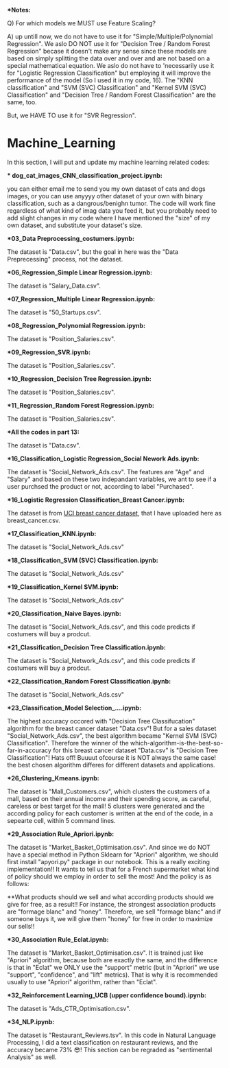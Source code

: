 <b> *Notes:</b>

Q) For which models we MUST use Feature Scaling?

A) up untill now, we do not have to use it for "Simple/Multiple/Polynomial Regression". We aslo DO NOT use it for "Decision Tree / Random Forest Regression" becase it doesn't make any sense since these models are based on simply splitting the data over and over and are not based on a special mathematical equation. We aslo do not have to 'necessarily use it for "Logistic Regression Classification" but employing it will improve the performance of the model (So I used it in my code, 16). The "KNN classification" and "SVM (SVC) Classification" and "Kernel SVM (SVC) Classification" and "Decision Tree / Random Forest Classification" are the same, too.

But, we HAVE TO use it for "SVR Regression".

# Machine_Learning
In this section, I will put and update my machine learning related codes:


<b>* dog_cat_images_CNN_classification_project.ipynb:</b>

you can either email me to send you my own dataset of cats and dogs images, or you can use anyyyy other dataset of your own with binary classification, such as a dangrous/benighn tumor. The code will work fine regardless of what kind of imag data you feed it, but you probably need to add slight changes in my code where I have mentioned the "size" of my own dataset, and substitute your dataset's size.


<b> *03_Data Preprocessing_costumers.ipynb:</b>

The dataset is "Data.csv", but the goal in here was the "Data Preprecessing" process, not the dataset.

<b> *06_Regression_Simple Linear Regression.ipynb:</b>

The dataset is "Salary_Data.csv".

<b> *07_Regression_Multiple Linear Regression.ipynb:</b>

The dataset is "50_Startups.csv".

<b> *08_Regression_Polynomial Regression.ipynb:</b>

The dataset is "Position_Salaries.csv".

<b> *09_Regression_SVR.ipynb:</b>

The dataset is "Position_Salaries.csv".

<b> *10_Regression_Decision Tree Regression.ipynb:</b>
  
  The dataset is "Position_Salaries.csv".
  
  <b> *11_Regression_Random Forest Regression.ipynb:</b>
  
  The dataset is "Position_Salaries.csv".
  
  <b> *All the codes in part 13:</b>
  
  The dataset is "Data.csv".
  
  <b> *16_Classification_Logistic Regression_Social Nework Ads.ipynb:</b>
  
  The dataset is "Social_Network_Ads.csv". The features are "Age" and "Salary" and based on these two indepandant variables, we ant to see if a user purchsed the product or not, according to label "Purchased".
  
  <b> *16_Logistic Regression Classification_Breast Cancer.ipynb:</b>
  
  The dataset is from <a href="https://archive.ics.uci.edu/ml/datasets/Breast+Cancer+Wisconsin+%28Original%29">UCI breast cancer dataset</a>, that I have uploaded here as breast_cancer.csv.
  
  <b> *17_Classification_KNN.ipynb:</b>
  
  The dataset is "Social_Network_Ads.csv"
  
  
  <b> *18_Classification_SVM (SVC) Classification.ipynb:</b>
  
  The dataset is "Social_Network_Ads.csv"
  
  <b> *19_Classification_Kernel SVM.ipynb:</b>
  
  The dataset is "Social_Network_Ads.csv"
  
  <b> *20_Classification_Naive Bayes.ipynb:</b>
  
  The dataset is "Social_Network_Ads.csv", and this code predicts if costumers will buy a prodcut.
  
  <b> *21_Classification_Decision Tree Classification.ipynb:</b>
  
  The dataset is "Social_Network_Ads.csv", and this code predicts if costumers will buy a prodcut.
  
  <b> *22_Classification_Random Forest Classification.ipynb:</b>
  
  The dataset is "Social_Network_Ads.csv"
  
  <b> *23_Classification_Model Selection_....ipynb:</b>
  
  The highest accuracy occored with "Decision Tree Classifucation" algorithm for the breast cancer dataset "Data.csv"! But for a sales dataset "Social_Network_Ads.csv", the best algorithm became "Kernel SVM (SVC) Classification". Therefore the winner of the which-algorithm-is-the-best-so-far-in-accuracy for this breast cancer dataset "Data.csv" is "Decision Tree Classification"! Hats off! Buuuut ofcourse it is NOT always the same case! the best chosen algorithm differes for different datasets and applications.


<b> *26_Clustering_Kmeans.ipynb:</b>

The dataset is "Mall_Customers.csv", which clusters the customers of a mall, based on their annual income and their spending score, as careful, careless or best target for the mall! 5 clusters were generated and the according policy for each customer is written at the end of the code, in a sepearte cell, within 5 command lines.

<b> *29_Association Rule_Apriori.ipynb:</b>

The dataset is "Market_Basket_Optimisation.csv". And since we do NOT have a special method in Python Sklearn for "Apriori" algorithm, we should first install "apyori.py" package in our notebook. This is a really exciting implementation!! It wants to tell us that for a French supermarket what kind of policy should we employ in order to sell the most! And the policy is as follows:

**What products should we sell and what according products should we give for free, as a result!! For instance, the strongest association products are "formage blanc" and "honey". Therefore, we sell "formage blanc" and if someone buys it, we will give them "honey" for free in order to maximize our sells!!
  
  <b> *30_Association Rule_Eclat.ipynb:</b>
  
  The dataset is "Market_Basket_Optimisation.csv". It is trained just like "Apriori" algorithm, because both are exactly the same, and the difference is that in "Eclat" we ONLY use the "support" metric (but in "Apriori" we use "support", "confidence", and "lift" metrics). That is why it is recommended usually to use "Apriori" algorithm, rather than "Eclat".
  
  <b> *32_Reinforcement Learning_UCB (upper confidence bound).ipynb:</b>
  
  The dataset is "Ads_CTR_Optimisation.csv".
  
  <b> *34_NLP.ipynb:</b>
  
   The dataset is "Restaurant_Reviews.tsv". In this code in Natural Language Processing, I did a text classification on restaurant reviews, and the accuracy became 73% 😎!
   This section can be regraded as "sentimental Analysis" as well.
